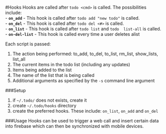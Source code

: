 #Hooks
Hooks are called after `todo <cmd>` is called. The possibilities include:
<br>
    - **`on_add`** - This hook is called after `todo add "new todo"` is 
    called. <br>
    - **`on_del`** - This hook is called after `todo del <#>` is called.<br>
    - **`on_list`** - This hook is called after `todo list`  and `todo 
    list-all` is called.<br>
    - **`on-del-list`** - This hook is called every time a user deletes alist
    
Each script is passed:<br>
1. The action being performed: to_add, to_del, to_list, rm_list, show_lists,
list_all<br>
2. The current items in the todo list (including any updates)<br>
3. Items being added to the list<br>
4. The name of the list that is being called
5. Additional arguments as specified by the `-s` command line argument<br>
 
###Setup
1. if `~/.todo/` does not exists, create it
2. create `~/.todo/hooks` directory
3. create the preferred hooks. These include: `on_list`, `on_add` and `on_del`

###Usage
Hooks can be used to trigger a web call and insert certain data into firebase which can then be synchronized with mobile devices.
